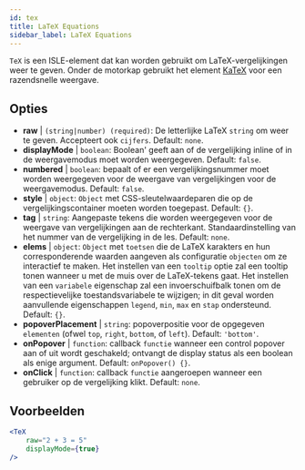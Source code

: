 ```yaml
---
id: tex
title: LaTeX Equations
sidebar_label: LaTeX Equations
---
```


`TeX` is een ISLE-element dat kan worden gebruikt om LaTeX-vergelijkingen weer te geven. Onder de motorkap gebruikt het element [KaTeX](https://github.com/Khan/KaTeX) voor een razendsnelle weergave.

## Opties

* __raw__ | `(string|number) (required)`: De letterlijke LaTeX `string` om weer te geven. Accepteert ook `cijfers`. Default: `none`.
* __displayMode__ | `boolean`: Boolean' geeft aan of de vergelijking inline of in de weergavemodus moet worden weergegeven. Default: `false`.
* __numbered__ | `boolean`: bepaalt of er een vergelijkingsnummer moet worden weergegeven voor de weergave van vergelijkingen voor de weergavemodus. Default: `false`.
* __style__ | `object`: `Object` met CSS-sleutelwaardeparen die op de vergelijkingscontainer moeten worden toegepast. Default: `{}`.
* __tag__ | `string`: Aangepaste tekens die worden weergegeven voor de weergave van vergelijkingen aan de rechterkant. Standaardinstelling van het nummer van de vergelijking in de les. Default: `none`.
* __elems__ | `object`: `Object` met `toetsen` die de LaTeX karakters en hun corresponderende waarden aangeven als configuratie `objecten` om ze interactief te maken. Het instellen van een `tooltip` optie zal een tooltip tonen wanneer u met de muis over de LaTeX-tekens gaat. Het instellen van een `variabele` eigenschap zal een invoerschuifbalk tonen om de respectievelijke toestandsvariabele te wijzigen; in dit geval worden aanvullende eigenschappen `legend`, `min`, `max` en `stap` ondersteund. Default: `{}`.
* __popoverPlacement__ | `string`: popoverpositie voor de opgegeven `elementen` (ofwel `top`, `right`, `bottom`, of `left`). Default: `'bottom'`.
* __onPopover__ | `function`: callback `functie` wanneer een control popover aan of uit wordt geschakeld; ontvangt de display status als een boolean als enige argument. Default: `onPopover() {}`.
* __onClick__ | `function`: callback `functie` aangeroepen wanneer een gebruiker op de vergelijking klikt. Default: `none`.


## Voorbeelden

```jsx live
<TeX
    raw="2 + 3 = 5"
    displayMode={true}
/>
```



